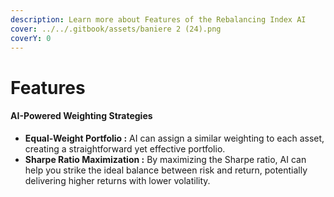 ```yaml
---
description: Learn more about Features of the Rebalancing Index AI
cover: ../../.gitbook/assets/baniere 2 (24).png
coverY: 0
---
```


# Features

#### AI-Powered Weighting Strategies

* **Equal-Weight Portfolio :** AI can assign a similar weighting to each asset, creating a straightforward yet effective portfolio.
* **Sharpe Ratio Maximization :** By maximizing the Sharpe ratio, AI can help you strike the ideal balance between risk and return, potentially delivering higher returns with lower volatility.

